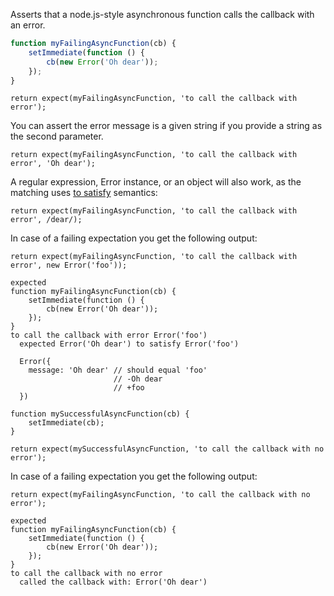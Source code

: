 Asserts that a node.js-style asynchronous function calls the callback with an
error.

```javascript
function myFailingAsyncFunction(cb) {
    setImmediate(function () {
        cb(new Error('Oh dear'));
    });
}
```

```javascript#async:true
return expect(myFailingAsyncFunction, 'to call the callback with error');
```

You can assert the error message is a given string if you provide a
string as the second parameter.

```javascript#async:true
return expect(myFailingAsyncFunction, 'to call the callback with error', 'Oh dear');
```

A regular expression, Error instance, or an object will also work, as the
matching uses [to satisfy](/assertions/any/to-satisfy/) semantics:

```javascript#async:true
return expect(myFailingAsyncFunction, 'to call the callback with error', /dear/);
```

In case of a failing expectation you get the following output:

```javascript#async:true
return expect(myFailingAsyncFunction, 'to call the callback with error', new Error('foo'));
```

```output
expected
function myFailingAsyncFunction(cb) {
    setImmediate(function () {
        cb(new Error('Oh dear'));
    });
}
to call the callback with error Error('foo')
  expected Error('Oh dear') to satisfy Error('foo')

  Error({
    message: 'Oh dear' // should equal 'foo'
                       // -Oh dear
                       // +foo
  })
```

```javascript#async:true
function mySuccessfulAsyncFunction(cb) {
    setImmediate(cb);
}

return expect(mySuccessfulAsyncFunction, 'to call the callback with no error');
```

In case of a failing expectation you get the following output:

```javascript#async:true
return expect(myFailingAsyncFunction, 'to call the callback with no error');
```

```output
expected
function myFailingAsyncFunction(cb) {
    setImmediate(function () {
        cb(new Error('Oh dear'));
    });
}
to call the callback with no error
  called the callback with: Error('Oh dear')
```
